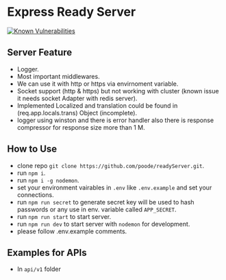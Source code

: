 # Express Ready Server

[![Known Vulnerabilities](https://snyk.io//test/github/poode/readyServer/badge.svg?targetFile=package.json)](https://snyk.io//test/github/poode/readyServer?targetFile=package.json)

## Server Feature

* Logger.
* Most important middlewares.
* We can use it with http or https via envirnoment variable.
* Socket support (http & https) but not working with cluster (known issue it needs socket Adapter with redis server).
* Implemented Localized and translation could be found in (req.app.locals.trans) Object (incomplete).
* logger using winston and there is error handler also there is response compressor for response size more than 1 M.

## How to Use

* clone repo `git clone https://github.com/poode/readyServer.git`.
* run `npm i`.
* run `npm i -g nodemon`.
* set your environment vairables in `.env` like `.env.example` and set your connections.
* run `npm run secret` to generate secret key will be used to hash passwords or any use in env. variable called `APP_SECRET`.
* run `npm run start` to start server.
* run `npm run dev` to start server with `nodemon` for development.
* please follow .env.example comments.

## Examples for APIs

* In `api/v1` folder
